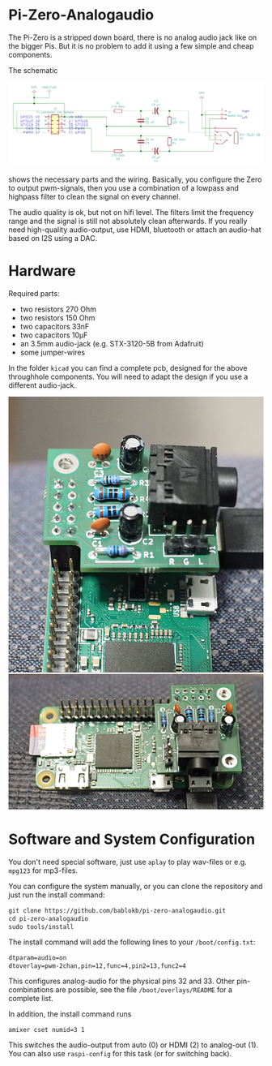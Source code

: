 Pi-Zero-Analogaudio
===================

The Pi-Zero is a stripped down board, there is no analog audio jack
like on the bigger Pis. But it is no problem to add it using a few
simple and cheap components.

The schematic

![](schematic.png)

shows the necessary parts and the wiring. Basically, you configure the
Zero to output pwm-signals, then you use a combination of a lowpass
and highpass filter to clean the signal on every channel.

The audio quality is ok, but not on hifi level. The filters limit the
frequency range and the signal is still not absolutely clean afterwards.
If you really need high-quality audio-output, use HDMI, bluetooth or
attach an audio-hat based on I2S using a DAC.


Hardware
========

Required parts:

  - two resistors 270 Ohm
  - two resistors 150 Ohm
  - two capacitors 33nF
  - two capacitors 10µF
  - an 3.5mm audio-jack (e.g. STX-3120-5B from Adafruit)
  - some jumper-wires

In the folder `kicad` you can find a complete pcb, designed for the above
throughhole components. You will need to adapt the design if you use a
different audio-jack.

![](pcb1.jpg)
![](pcb2.jpg)

Software and System Configuration
=================================

You don't need special software, just use `aplay` to play wav-files or
e.g. `mpg123` for mp3-files.

You can configure the system manually, or you can clone the repository
and just run the install command:

    git clone https://github.com/bablokb/pi-zero-analogaudio.git
    cd pi-zero-analogaudio
    sudo tools/install

The install command will add the following lines to your `/boot/config.txt`:

    dtparam=audio=on
    dtoverlay=pwm-2chan,pin=12,func=4,pin2=13,func2=4

This configures analog-audio for the physical pins 32 and 33. Other
pin-combinations are possible, see the file `/boot/overlays/README` for
a complete list.

In addition, the install command runs

    amixer cset numid=3 1

This switches the audio-output from auto (0) or HDMI (2) to analog-out (1).
You can also use `raspi-config` for this task (or for switching back).
